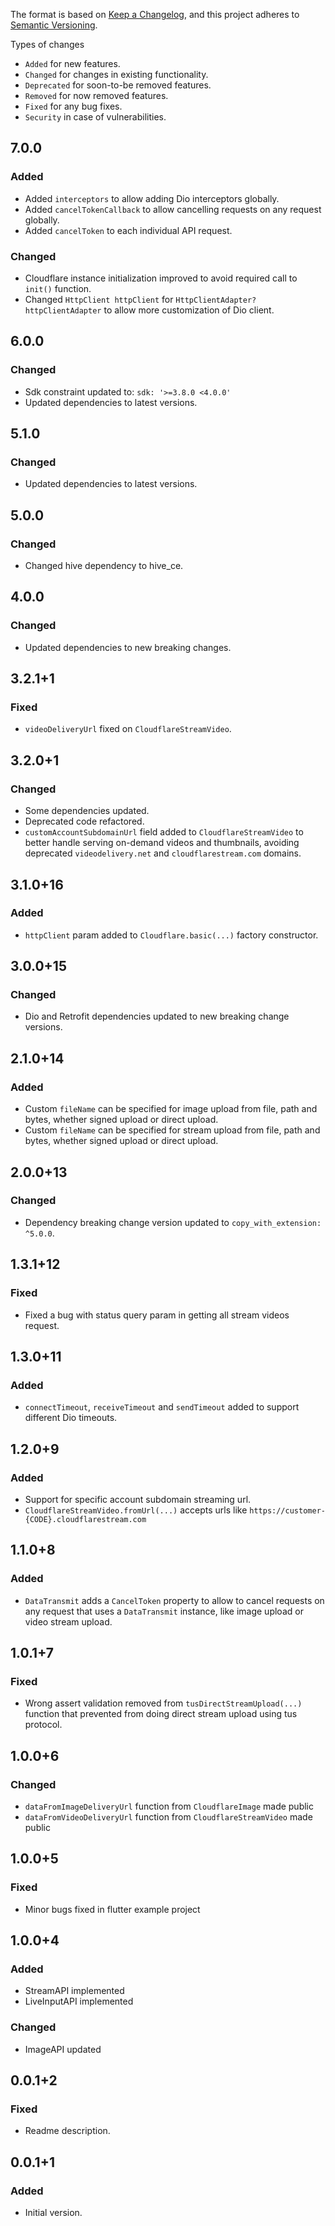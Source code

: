 The format is based on [Keep a Changelog](https://keepachangelog.com/en/1.0.0/),
and this project adheres to [Semantic Versioning](https://semver.org/spec/v2.0.0.html).

Types of changes
- `Added` for new features.
- `Changed` for changes in existing functionality.
- `Deprecated` for soon-to-be removed features.
- `Removed` for now removed features.
- `Fixed` for any bug fixes.
- `Security` in case of vulnerabilities.

## 7.0.0
### Added
- Added `interceptors` to allow adding Dio interceptors globally.
- Added `cancelTokenCallback` to allow cancelling requests on any request globally.
- Added `cancelToken` to each individual API request.

### Changed
- Cloudflare instance initialization improved to avoid required call to `init()` function.
- Changed `HttpClient httpClient` for `HttpClientAdapter? httpClientAdapter` to allow more customization of Dio client.

## 6.0.0
### Changed
- Sdk constraint updated to: `sdk: '>=3.8.0 <4.0.0'`
- Updated dependencies to latest versions.

## 5.1.0
### Changed
- Updated dependencies to latest versions.

## 5.0.0
### Changed
- Changed hive dependency to hive_ce.

## 4.0.0
### Changed
- Updated dependencies to new breaking changes.

## 3.2.1+1
### Fixed
- `videoDeliveryUrl` fixed on `CloudflareStreamVideo`.

## 3.2.0+1
### Changed
- Some dependencies updated.
- Deprecated code refactored.
- `customAccountSubdomainUrl` field added to `CloudflareStreamVideo` to better handle serving on-demand videos and thumbnails, avoiding deprecated `videodelivery.net` and `cloudflarestream.com` domains.

## 3.1.0+16
### Added
- `httpClient` param added to `Cloudflare.basic(...)` factory constructor.

## 3.0.0+15
### Changed
- Dio and Retrofit dependencies updated to new breaking change versions.

## 2.1.0+14
### Added
- Custom `fileName` can be specified for image upload from file, path and bytes, whether signed upload or direct upload.
- Custom `fileName` can be specified for stream upload from file, path and bytes, whether signed upload or direct upload.

## 2.0.0+13
### Changed
- Dependency breaking change version updated to `copy_with_extension: ^5.0.0`.

## 1.3.1+12
### Fixed
- Fixed a bug with status query param in getting all stream videos request. 

## 1.3.0+11
### Added
- `connectTimeout`, `receiveTimeout` and `sendTimeout` added to support different Dio timeouts.

## 1.2.0+9
### Added
- Support for specific account subdomain streaming url. 
- `CloudflareStreamVideo.fromUrl(...)` accepts urls like `https://customer-{CODE}.cloudflarestream.com` 

## 1.1.0+8
### Added
- `DataTransmit` adds a `CancelToken` property to allow to cancel requests on any request that uses a `DataTransmit` instance, like image upload or video stream upload.

## 1.0.1+7
### Fixed
- Wrong assert validation removed from `tusDirectStreamUpload(...)` function that prevented from doing direct stream upload using tus protocol.

## 1.0.0+6
### Changed
- `dataFromImageDeliveryUrl` function from `CloudflareImage` made public
- `dataFromVideoDeliveryUrl` function from `CloudflareStreamVideo` made public

## 1.0.0+5
### Fixed
- Minor bugs fixed in flutter example project

## 1.0.0+4
### Added
- StreamAPI implemented
- LiveInputAPI implemented

### Changed
- ImageAPI updated

## 0.0.1+2
### Fixed
- Readme description.

## 0.0.1+1
### Added
- Initial version.
